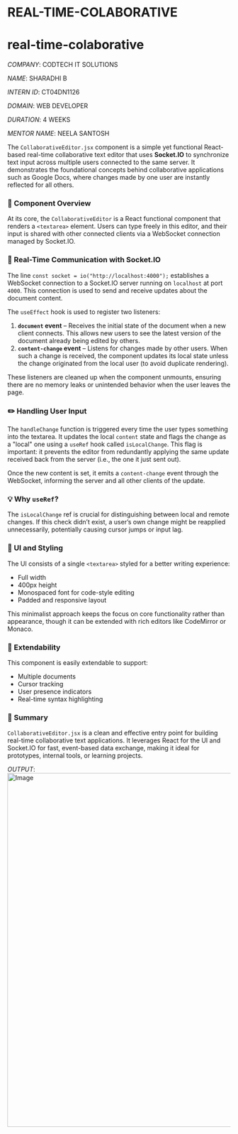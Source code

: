 # REAL-TIME-COLABORATIVE

# real-time-colaborative

*COMPANY*: CODTECH IT SOLUTIONS

*NAME*: SHARADHI B

*INTERN ID*: CT04DN1126

*DOMAIN*: WEB DEVELOPER  

*DURATION*: 4 WEEKS

*MENTOR NAME*: NEELA SANTOSH

The `CollaborativeEditor.jsx` component is a simple yet functional React-based real-time collaborative text editor that uses **Socket.IO** to synchronize text input across multiple users connected to the same server. It demonstrates the foundational concepts behind collaborative applications such as Google Docs, where changes made by one user are instantly reflected for all others.

### 📄 Component Overview

At its core, the `CollaborativeEditor` is a React functional component that renders a `<textarea>` element. Users can type freely in this editor, and their input is shared with other connected clients via a WebSocket connection managed by Socket.IO.

### 🔌 Real-Time Communication with Socket.IO

The line `const socket = io("http://localhost:4000");` establishes a WebSocket connection to a Socket.IO server running on `localhost` at port `4000`. This connection is used to send and receive updates about the document content.

The `useEffect` hook is used to register two listeners:

1. **`document` event** – Receives the initial state of the document when a new client connects. This allows new users to see the latest version of the document already being edited by others.
2. **`content-change` event** – Listens for changes made by other users. When such a change is received, the component updates its local state unless the change originated from the local user (to avoid duplicate rendering).

These listeners are cleaned up when the component unmounts, ensuring there are no memory leaks or unintended behavior when the user leaves the page.

### ✏️ Handling User Input

The `handleChange` function is triggered every time the user types something into the textarea. It updates the local `content` state and flags the change as a "local" one using a `useRef` hook called `isLocalChange`. This flag is important: it prevents the editor from redundantly applying the same update received back from the server (i.e., the one it just sent out).

Once the new content is set, it emits a `content-change` event through the WebSocket, informing the server and all other clients of the update.

### 💡 Why `useRef`?

The `isLocalChange` ref is crucial for distinguishing between local and remote changes. If this check didn’t exist, a user’s own change might be reapplied unnecessarily, potentially causing cursor jumps or input lag.

### 🧪 UI and Styling

The UI consists of a single `<textarea>` styled for a better writing experience:

* Full width
* 400px height
* Monospaced font for code-style editing
* Padded and responsive layout

This minimalist approach keeps the focus on core functionality rather than appearance, though it can be extended with rich editors like CodeMirror or Monaco.

### 🔧 Extendability

This component is easily extendable to support:

* Multiple documents
* Cursor tracking
* User presence indicators
* Real-time syntax highlighting

### 🚀 Summary

`CollaborativeEditor.jsx` is a clean and effective entry point for building real-time collaborative text applications. It leverages React for the UI and Socket.IO for fast, event-based data exchange, making it ideal for prototypes, internal tools, or learning projects.

*OUTPUT*:<img width="797" alt="Image" src="https://github.com/user-attachments/assets/d319b74b-17bf-4e31-8647-40920d79fcbc" />

